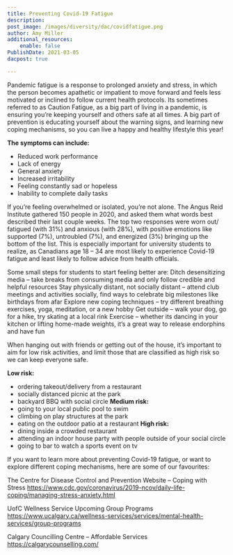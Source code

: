 ```yaml
---
title: Preventing Covid-19 Fatigue
description: 
post_image: /images/diversity/dac/covidfatigue.png
author: Amy Miller
additional_resources:
    enable: false
PublishDate: 2021-03-05
dacpost: true

---
```

Pandemic fatigue is a response to prolonged anxiety and stress, in which the person becomes apathetic or impatient to move forward and feels less motivated or inclined to follow current health protocols. Its sometimes referred to as Caution Fatigue, as a big part of living in a pandemic, is ensuring you’re keeping yourself and others safe at all times. A big part of prevention is educating yourself about the warning signs, and learning new coping mechanisms, so you can live a happy and healthy lifestyle this year!

**The symptoms can include:**
- Reduced work performance
- Lack of energy
- General anxiety
- Increased irritability
- Feeling constantly sad or hopeless
- Inability to complete daily tasks 

If you’re feeling overwhelmed or isolated, you’re not alone. The Angus Reid Institute gathered 150 people in 2020, and asked them what words best described their last couple weeks. The top two responses were worn out/ fatigued (with 31%) and anxious (with 28%), with positive emotions like supported (7%), untroubled (7%), and energized (3%) bringing up the bottom of the list. This is especially important for university students to realize, as Canadians age 18 – 34 are most likely to experience Covid-19 fatigue and least likely to follow advice from health officials. 

Some small steps for students to start feeling better are:
Ditch desensitizing media – take breaks from consuming media and only follow credible and helpful resources 
Stay physically distant, not socially distant – attend club meetings and activities socially, find ways to celebrate big milestones like birthdays from afar
Explore new coping techniques – try different breathing exercises, yoga, meditation, or a new hobby
Get outside – walk your dog, go for a hike, try skating at a local rink
Exercise – whether its dancing in your kitchen or lifting home-made weights, it’s a great way to release endorphins and have fun 

When hanging out with friends or getting out of the house, it’s important to aim for low risk activities, and limit those that are classified as high risk so we can keep everyone safe.

**Low risk:** 
- ordering takeout/delivery from a restaurant
- socially distanced picnic at the park
- backyard BBQ with social circle
**Medium risk:**
- going to your local public pool to swim
- climbing on play structures at the park
- eating on the outdoor patio at a restaurant
**High risk:**
- dining inside a crowded restaurant
- attending an indoor house party with people outside of your social circle
- going to bar to watch a sports event on tv

If you want to learn more about preventing Covid-19 fatigue, or want to explore different coping mechanisms, here are some of our favourites: 

The Centre for Disease Control and Prevention Website – Coping with Stress
https://www.cdc.gov/coronavirus/2019-ncov/daily-life-coping/managing-stress-anxiety.html

UofC Wellness Service Upcoming Group Programs
https://www.ucalgary.ca/wellness-services/services/mental-health-services/group-programs

Calgary Councilling Centre – Affordable Services
https://calgarycounselling.com/


